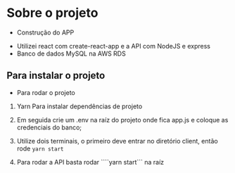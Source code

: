 # Sobre o projeto

- Construção do APP

* Utilizei react com create-react-app e a API com NodeJS e express
* Banco de dados MySQL na AWS RDS

## Para instalar o projeto

- Para rodar o projeto

1. Yarn 
    Para instalar dependências de projeto

2. Em seguida crie um .env na raíz do projeto onde fica app.js
   e coloque as credenciais do banco;

3. Utilize dois terminais, o primeiro deve entrar no diretório client,
   então rode ```yarn start```

4. Para rodar a API basta rodar ````yarn start``` na raíz
